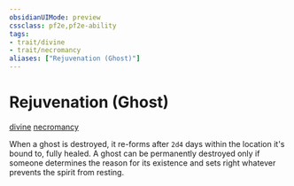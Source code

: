 ```yaml
---
obsidianUIMode: preview
cssclass: pf2e,pf2e-ability
tags:
- trait/divine
- trait/necromancy
aliases: ["Rejuvenation (Ghost)"]
---
```

# Rejuvenation (Ghost)
[divine](rules/traits/divine.md "Divine Tradition Trait")  [necromancy](rules/traits/necromancy.md "Necromancy School Trait")  


When a ghost is destroyed, it re-forms after `2d4` days within the location it's bound to, fully healed. A ghost can be permanently destroyed only if someone determines the reason for its existence and sets right whatever prevents the spirit from resting.